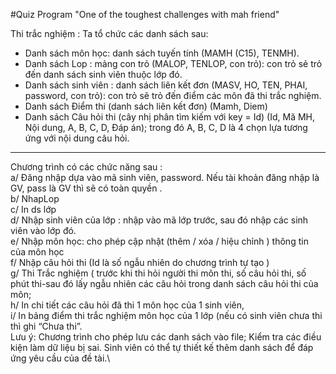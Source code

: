#Quiz Program
"One of the toughest challenges with mah friend"

Thi trắc nghiệm : Ta tổ chức các danh sách sau: 
- Danh sách môn học: danh sách  tuyến tính (MAMH (C15), TENMH).
- Danh sách Lop : mảng con trỏ  (MALOP, TENLOP, con trỏ): con trỏ sẻ trỏ đến danh sách sinh viên thuộc lớp đó.
- Danh sách sinh viên : danh sách liên kết đơn (MASV, HO, TEN,  PHAI, password, con trỏ): con trỏ sẽ trỏ đến điểm các môn đã thi trắc nghiệm.
- Danh sách Điểm thi (danh sách liên kết đơn) (Mamh, Diem)
- Danh sách Câu hỏi thi (cây nhị phân tìm kiếm với key = Id) (Id, Mă MH, Nội dung, A, B, C, D, Đáp án); trong đó A, B, C, D là 4 chọn lựa tương ứng với nội dung câu hỏi.
---------------------------------------------------------------------------------
Chương trình có các chức năng sau : \
a/ Đăng nhập dựa vào mã sinh viên, password. Nếu tài khoản đăng nhập là GV, pass là GV thì sẽ có toàn quyền .\
b/ NhapLop\
c/ In ds lớp\
d/ Nhập sinh viên của lớp : nhập vào mã lớp trước, sau đó nhập các sinh viên vào lớp đó. \
e/ Nhập môn học: cho phép cập nhật (thêm / xóa / hiệu chỉnh ) thông tin của môn học\
f/ Nhập câu hỏi thi (Id là số ngẫu nhiên do chương trình tự tạo  )\
g/ Thi Trắc nghiệm ( trước khi thi hỏi người thi môn thi, số câu hỏi thi, số phút thi-sau đó lấy ngẫu nhiên các câu hỏi trong danh sách câu hỏi thi của môn; \
h/ In chi tiết các câu hỏi đã thi 1 môn học của  1 sinh viên, \
i/ In bảng điểm thi trắc nghiệm môn học của 1 lớp (nếu có sinh viên chưa thi thì ghi “Chưa thi”.\
Lưu ý: Chương trình cho phép lưu các danh sách vào file; Kiểm tra các điều kiện làm dữ liệu bị sai. Sinh viên có thể tự thiết kế thêm danh sách để đáp ứng yêu cầu của đề tài.\
